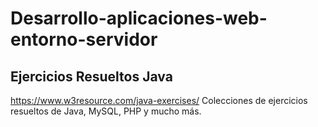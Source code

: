 # Desarrollo-aplicaciones-web-entorno-servidor


## Ejercicios Resueltos Java
https://www.w3resource.com/java-exercises/
Colecciones de ejercicios resueltos de Java, MySQL, PHP y mucho más.

